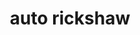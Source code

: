 ---
layout: travel&places
title: auto rickshaw
emoji: auto_rickshaw
permalink: 🛺.html
image: assets/img/3moji/auto_rickshaw.png
---